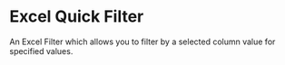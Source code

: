 # Excel Quick Filter
An Excel Filter which allows you to filter by a selected column value for specified values. 
